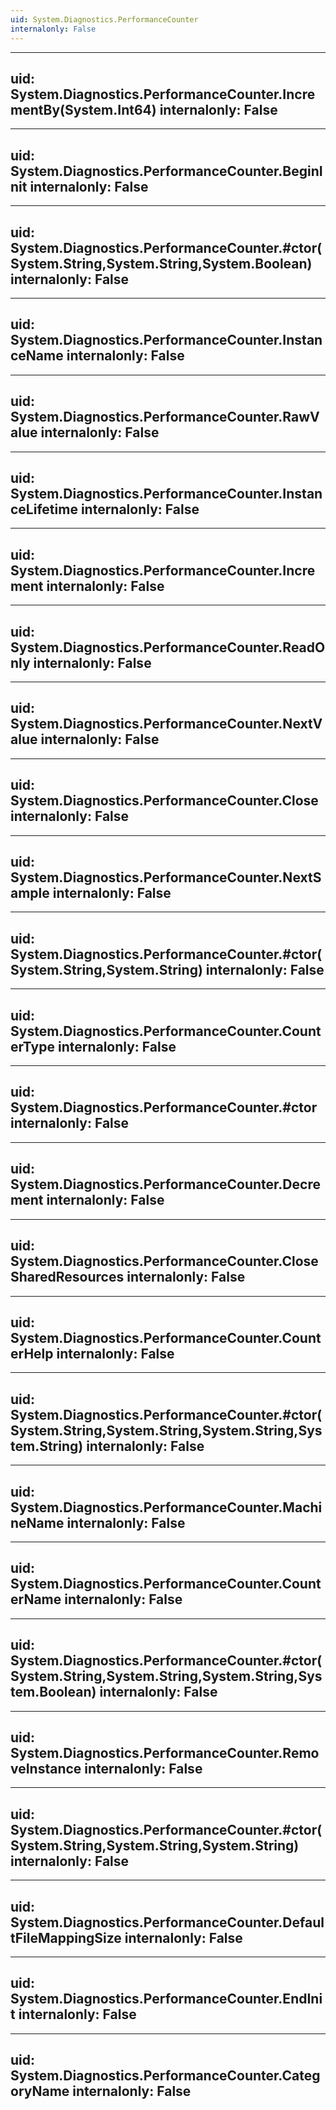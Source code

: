 ```yaml
---
uid: System.Diagnostics.PerformanceCounter
internalonly: False
---
```


---
uid: System.Diagnostics.PerformanceCounter.IncrementBy(System.Int64)
internalonly: False
---

---
uid: System.Diagnostics.PerformanceCounter.BeginInit
internalonly: False
---

---
uid: System.Diagnostics.PerformanceCounter.#ctor(System.String,System.String,System.Boolean)
internalonly: False
---

---
uid: System.Diagnostics.PerformanceCounter.InstanceName
internalonly: False
---

---
uid: System.Diagnostics.PerformanceCounter.RawValue
internalonly: False
---

---
uid: System.Diagnostics.PerformanceCounter.InstanceLifetime
internalonly: False
---

---
uid: System.Diagnostics.PerformanceCounter.Increment
internalonly: False
---

---
uid: System.Diagnostics.PerformanceCounter.ReadOnly
internalonly: False
---

---
uid: System.Diagnostics.PerformanceCounter.NextValue
internalonly: False
---

---
uid: System.Diagnostics.PerformanceCounter.Close
internalonly: False
---

---
uid: System.Diagnostics.PerformanceCounter.NextSample
internalonly: False
---

---
uid: System.Diagnostics.PerformanceCounter.#ctor(System.String,System.String)
internalonly: False
---

---
uid: System.Diagnostics.PerformanceCounter.CounterType
internalonly: False
---

---
uid: System.Diagnostics.PerformanceCounter.#ctor
internalonly: False
---

---
uid: System.Diagnostics.PerformanceCounter.Decrement
internalonly: False
---

---
uid: System.Diagnostics.PerformanceCounter.CloseSharedResources
internalonly: False
---

---
uid: System.Diagnostics.PerformanceCounter.CounterHelp
internalonly: False
---

---
uid: System.Diagnostics.PerformanceCounter.#ctor(System.String,System.String,System.String,System.String)
internalonly: False
---

---
uid: System.Diagnostics.PerformanceCounter.MachineName
internalonly: False
---

---
uid: System.Diagnostics.PerformanceCounter.CounterName
internalonly: False
---

---
uid: System.Diagnostics.PerformanceCounter.#ctor(System.String,System.String,System.String,System.Boolean)
internalonly: False
---

---
uid: System.Diagnostics.PerformanceCounter.RemoveInstance
internalonly: False
---

---
uid: System.Diagnostics.PerformanceCounter.#ctor(System.String,System.String,System.String)
internalonly: False
---

---
uid: System.Diagnostics.PerformanceCounter.DefaultFileMappingSize
internalonly: False
---

---
uid: System.Diagnostics.PerformanceCounter.EndInit
internalonly: False
---

---
uid: System.Diagnostics.PerformanceCounter.CategoryName
internalonly: False
---
